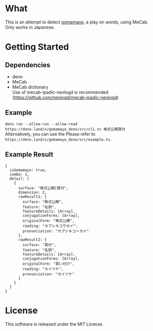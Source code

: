 # What

This is an attempt to detect [gomamayo](https://thinaticsystem.com/glossary/gomamayo/), a play on words, using MeCab.  
Only works in Japanese.

# Getting Started

## Dependencies

- deno
- MeCab
- MeCab dictionary  
  Use of mecab-ipadic-neologd is recommended (https://github.com/neologd/mecab-ipadic-neologd)

## Example

`deno run --allow-run --allow-read https://deno.land/x/gomamayo_deno/src/cli.ts 株式公開買付`  
Alternatively, you can use the Please refer to `https://deno.land/x/gomamayo_deno/src/example.ts`.

## Example Result

```
{
  isGomamayo: true,
  combo: 1,
  detail: [
    {
      surface: "株式公開|買付",
      dimension: 2,
      rawResult1: {
        surface: "株式公開",
        feature: "名詞",
        featureDetails: [Array],
        conjugationForms: [Array],
        originalForm: "株式公開",
        reading: "カブシキコウカイ",
        pronunciation: "カブシキコーカイ"
      },
      rawResult2: {
        surface: "買付",
        feature: "名詞",
        featureDetails: [Array],
        conjugationForms: [Array],
        originalForm: "買い付け",
        reading: "カイツケ",
        pronunciation: "カイツケ"
      }
    }
  ]
}
```

# License

This software is released under the MIT License.
